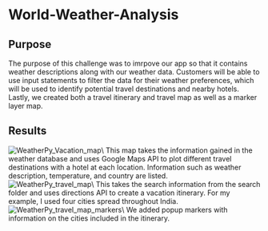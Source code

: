 # World-Weather-Analysis
## Purpose
The purpose of this challenge was to imrpove our app so that it contains weather descriptions along with our weather data.
Customers will be able to use input statements to filter the data for their weather preferences,
which will be used to identify potential travel destinations and nearby hotels.
Lastly, we created both a travel itinerary and travel map as well as a marker layer map.
## Results
![WeatherPy_Vacation_map](https://user-images.githubusercontent.com/87148177/133825165-688b4212-d7ec-40be-8d0d-8a99cf7106a6.png)\\
This map takes the information gained in the weather database and uses Google Maps API to plot different travel destinations with a hotel at each location.
Information such as weather description, temperature, and country are listed.\
![WeatherPy_travel_map](https://user-images.githubusercontent.com/87148177/133825753-77f38c64-5167-4018-bf0f-85fdc84c87a7.png)\\
This takes the search information from the search folder and uses directions API to create a vacation itinerary. For my example, I used four cities spread throughout India.\
![WeatherPy_travel_map_markers](https://user-images.githubusercontent.com/87148177/133825943-9c8725fc-c424-4c40-bb99-8f8830aac677.png)\\
We added popup markers with information on the cities included in the itinerary.
